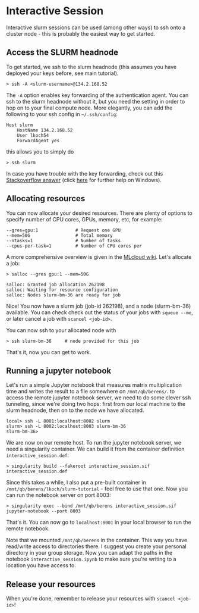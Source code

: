 # Interactive Session

Interactive slurm sessions can be used (among other ways) to ssh onto a cluster node - this is probably the easiest way to get started.

## Access the SLURM headnode

To get started, we ssh to the slurm headnode (this assumes you have deployed your keys before, see main tutorial).

````
> ssh -A <slurm-username>@134.2.168.52
````

The `-A` option enables key forwarding of the authentication agent. You can ssh to the slurm headnode without it, but you need the setting in order to hop on to your final compute node. More elegantly, you can add the following to your ssh config in `~/.ssh/config`:

````
Host slurm
    HostName 134.2.168.52
    User lkoch54
    ForwardAgent yes
````

this allows you to simply do 

````
> ssh slurm
````

In case you have trouble with the key forwarding, check out this [Stackoverflow answer](https://stackoverflow.com/a/38986908/2323484) (click [here](https://stackoverflow.com/questions/52113738/starting-ssh-agent-on-windows-10-fails-unable-to-start-ssh-agent-service-erro) for further help on Windows).


## Allocating resources

You can now allocate your desired resources. There are plenty of options to specify number of CPU cores, GPUs, memory, etc, for example:

````
--gres=gpu:1              # Request one GPU
--mem=50G                 # Total memory
--ntasks=1                # Number of tasks
--cpus-per-task=1         # Number of CPU cores per 
````

A more comprehensive overview is given in the [MLcloud wiki](https://gitlab.mlcloud.uni-tuebingen.de/doku/public/-/wikis/Slurm). Let's allocate a job:

````
> salloc --gres gpu:1 --mem=50G

salloc: Granted job allocation 262198
salloc: Waiting for resource configuration
salloc: Nodes slurm-bm-36 are ready for job

````

Nice! You now have a slurm job (job-id 262198), and a node (slurm-bm-36) available. You can check check out the status of your jobs with `squeue --me`, or later cancel a job with `scancel <job-id>`.

You can now ssh to your allocated node with

````
> ssh slurm-bm-36     # node provided for this job
````

That's it, now you can get to work.

## Running a jupyter notebook

Let's run a simple Jupyter notebook that measures matrix multiplication time and writes the result to a file somewhere on `/mnt/qb/berens/`. to access the remote jupyter notebook server, we need to do some clever ssh tunneling, since we're doing two hops: first from our local machine to the slurm headnode, then on to the node we have allocated.

````
local> ssh -L 8001:localhost:8002 slurm
slurm> ssh -L 8002:localhost:8003 slurm-bm-36
slurm-bm-36>
````

We are now on our remote host. To run the jupyter notebook server, we need a singularity container. We can build it from the container definition `interactive_session.def`:

````
> singularity build --fakeroot interactive_session.sif interactive_session.def
````

Since this takes a while, I also put a pre-built container in `/mnt/qb/berens/lkoch/slurm-tutorial` - feel free to use that one. Now you can run the notebook server on port 8003:

````
> singularity exec --bind /mnt/qb/berens interactive_session.sif jupyter-notebook --port 8003
````

That's it. You can now go to `localhost:8001` in your local browser to run the remote notebook.

Note that we mounted `/mnt/qb/berens` in the container. This way you have read/write access to directories there. I suggest you create your personal directory in your group storage. Now you can adapt the paths in the notebook `interactive_session.ipynb` to make sure you're writing to a location you have access to.

## Release your resources

When you're done, remember to release your resources with `scancel <job-id>`!
